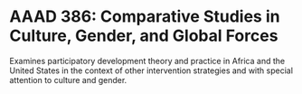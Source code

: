 # AAAD 386: Comparative Studies in Culture, Gender, and Global Forces

Examines participatory development theory and practice in Africa and the United States in the context of other intervention strategies and with special attention to culture and gender.